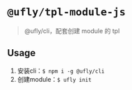 # `@ufly/tpl-module-js`

> @ufly/cli，配套创建 module 的 tpl

## Usage
1. 安装cli：`$ npm i -g @ufly/cli`
2. 创建module：`$ ufly init`